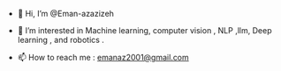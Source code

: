 - 👋 Hi, I’m @Eman-azazizeh
- 👀 I’m interested in Machine learning, computer vision , NLP ,llm, Deep learning  , and robotics .

- 📫 How to reach me : emanaz2001@gmail.com

<!---
Eman-azazizeh/Eman-azazizeh is a ✨ special ✨ repository because its `README.md` (this file) appears on your GitHub profile.
You can click the Preview link to take a look at your changes.
--->
